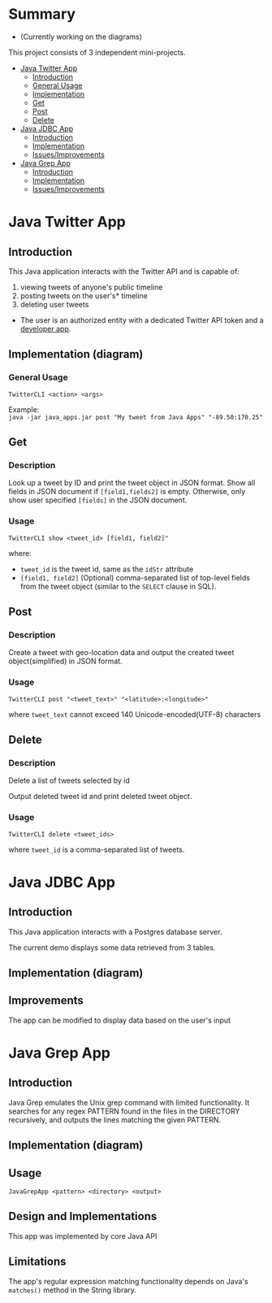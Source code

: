 # Summary
* (Currently working on the diagrams)

This project consists of 3 independent mini-projects.
- [Java Twitter App](#java-twitter-app)
    - [Introduction](#intro-1)
    - [General Usage](#general-usage)
    - [Implementation](#impl-1)
    - [Get](#get)
    - [Post](#post)
    - [Delete](#delete)
- [Java JDBC App](#java-jdbc-app)
    - [Introduction](#intro-2)
    - [Implementation](#impl-2)
    - [Issues/Improvements](#improv-2)
- [Java Grep App](#java-grep-app)
    - [Introduction](#intro-3)
    - [Implementation](#impl-3)
    - [Issues/Improvements](#improv-3)

# Java Twitter App
## Introduction <a name="intro-1"></a>
This Java application interacts with the Twitter API and is capable of:
 1. viewing tweets of anyone's public timeline
 2. posting tweets on the user's* timeline 
 3. deleting user tweets
 
 * The user is an authorized entity with a dedicated Twitter API token and a [developer app](https://developer.twitter.com/). 

## Implementation (diagram) <a name="impl-1"></a>

### General Usage
`TwitterCLI <action> <args>` 

Example:<br>
`java -jar java_apps.jar post "My tweet from Java Apps" "-89.50:170.25"`
## Get
### Description
Look up a tweet by ID and print the
tweet object in JSON format. Show all fields in
JSON document if `[field1,fields2]` is empty.
Otherwise, only show user specified `[fields]` in the
JSON document.
### Usage
`TwitterCLI show <tweet_id> [field1, field2]"`

where:
 * `tweet_id` is the tweet id, same as the `idStr` attribute
 * `[field1, field2]` (Optional) comma-separated list of top-level fields from the tweet object (similar to the `SELECT` clause in SQL).

## Post
### Description
Create a tweet with geo-location data and output the created tweet object(simplified)
in JSON format.
### Usage
`TwitterCLI post "<tweet_text>" "<latitude>:<longitude>"`

where `tweet_text` cannot exceed 140 Unicode-encoded(UTF-8) characters

## Delete
### Description
Delete a list of tweets selected by id

Output deleted tweet id and print deleted tweet object.
### Usage
`TwitterCLI delete <tweet_ids>`

where `tweet_id` is a comma-separated list of tweets.

# Java JDBC App
## Introduction <a name="intro-2"></a>
This Java application interacts with a Postgres database server. 

The current demo displays some data retrieved from 3 tables. 

## Implementation (diagram) <a name="impl-2"></a>

## Improvements <a name="improv-2"></a>
The app can be modified to display data based on the user's input

# Java Grep App
## Introduction <a name="intro-3"></a>
Java Grep emulates the Unix grep command with limited functionality.
It searches for any regex PATTERN found in the files in the DIRECTORY recursively, and outputs the lines matching the given PATTERN. 

## Implementation (diagram) <a name="impl-3"></a>

## Usage <a name="usage-3"></a>
`JavaGrepApp <pattern> <directory> <output>`
## Design and Implementations <a name="design-3"></a>
This app was implemented by core Java API
## Limitations <a name="improv-3"></a>
The app's regular expression matching functionality depends on Java's `matches()` method in the String library.


